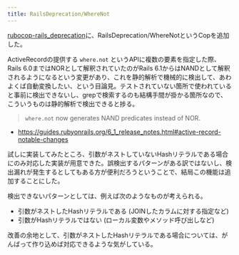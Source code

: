 ```yaml
---
title: RailsDeprecation/WhereNot
---
```


[rubocop-rails_deprecation](https://github.com/r7kamura/rubocop-rails_deprecation)に、RailsDeprecation/WhereNotというCopを追加した。

ActiveRecordの提供する `where.not` というAPIに複数の要素を指定した際、Rails 6.0まではNORとして解釈されていたのがRails 6.1からはNANDとして解釈されるようになるという変更があり、これを静的解析で機械的に検出して、あわよくば自動変換したい、という目論見。テストされていない箇所で使われていると事前に検出できないし、grepで検索するのも結構手間が掛かる箇所なので、こういうものは静的解析で検出できると捗る。

> `where.not` now generates NAND predicates instead of NOR.

- <https://guides.rubyonrails.org/6_1_release_notes.html#active-record-notable-changes>

試しに実装してみたところ、引数がネストしていないHashリテラルである場合にのみ対応した実装が用意できた。誤検出するパターンがある訳ではないし、検出漏れが発生するとしてもある方が便利だろうということで、結局この機能は追加することにした。

検出できないパターンとしては、例えば次のようなものが考えられる。

- 引数がネストしたHashリテラルである (JOINしたカラムに対する指定など)
- 引数がHashリテラルではない (ローカル変数やメソッド呼び出しなど)

改善の余地として、引数がネストしたHashリテラルである場合については、がんばって作り込めば対応できるような気がしている。
